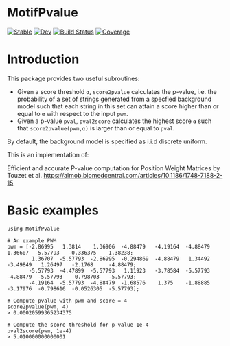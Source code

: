# MotifPvalue

[![Stable](https://img.shields.io/badge/docs-stable-blue.svg)](https://kchu25.github.io/MotifPvalue.jl/stable)
[![Dev](https://img.shields.io/badge/docs-dev-blue.svg)](https://kchu25.github.io/MotifPvalue.jl/dev)
[![Build Status](https://github.com/kchu25/MotifPvalue.jl/actions/workflows/CI.yml/badge.svg?branch=main)](https://github.com/kchu25/MotifPvalue.jl/actions/workflows/CI.yml?query=branch%3Amain)
[![Coverage](https://codecov.io/gh/kchu25/MotifPvalue.jl/branch/main/graph/badge.svg)](https://codecov.io/gh/kchu25/MotifPvalue.jl)


# Introduction
This package provides two useful subroutines:
*  Given a score threshold `α`, `score2pvalue` calculates the p-value, i.e. the probability of a set of strings generated from a specfied background model such that each string in this set can attain a score higher than or equal to `α` with respect to the input `pwm`.
* Given a p-value `pval`, `pval2score` calculates the highest score `α` such that `score2pvalue(pwm,α)` is larger than or equal to `pval`.

By default, the background model is specified as i.i.d discrete uniform.

This is an implementation of:

Efficient and accurate P-value computation for Position Weight Matrices by Touzet et al.
https://almob.biomedcentral.com/articles/10.1186/1748-7188-2-15

# Basic examples

    using MotifPvalue

    # An example PWM
    pwm = [-2.86995   1.3814    1.36906  -4.88479   -4.19164  -4.88479   1.36607  -5.57793   -0.336375    1.38238;
            1.36707  -5.57793  -2.86995  -0.294869  -4.88479   1.34492  -3.49849   1.26497   -2.1768     -4.88479;
           -5.57793  -4.47899  -5.57793   1.11923   -3.78584  -5.57793  -4.88479  -5.57793    0.798703   -5.57793;
           -4.19164  -5.57793  -4.88479  -1.68576    1.375    -1.88885  -3.17976  -0.798616  -0.0526305  -5.57793];
    
    # Compute pvalue with pwm and score = 4
    score2pvalue(pwm, 4)
    > 0.00020599365234375

    # Compute the score-threshold for p-value 1e-4
    pval2score(pwm, 1e-4)
    > 5.010000000000001